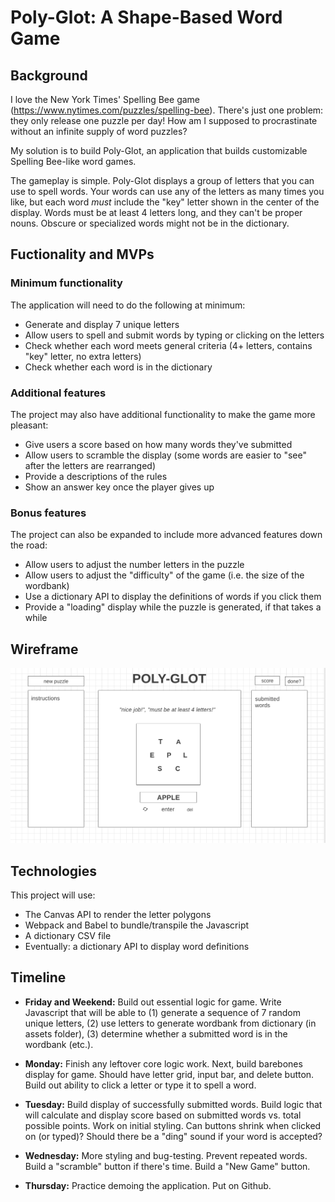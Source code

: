 # Poly-Glot: A Shape-Based Word Game

## Background

I love the New York Times' Spelling Bee game (https://www.nytimes.com/puzzles/spelling-bee). There's just one problem: they only release one puzzle per day! How am I supposed to procrastinate without an infinite supply of word puzzles?

My solution is to build Poly-Glot, an application that builds customizable Spelling Bee-like word games.

The gameplay is simple. Poly-Glot displays a group of letters that you can use to spell words. Your words can use any of the letters as many times you like, but each word _must_ include the "key" letter shown in the center of the display. Words must be at least 4 letters long, and they can't be proper nouns. Obscure or specialized words might not be in the dictionary.

## Fuctionality and MVPs

### Minimum functionality

The application will need to do the following at minimum:

* Generate and display 7 unique letters
* Allow users to spell and submit words by typing or clicking on the letters
* Check whether each word meets general criteria (4+ letters, contains "key" letter, no extra letters)
* Check whether each word is in the dictionary

### Additional features

The project may also have additional functionality to make the game more pleasant:

* Give users a score based on how many words they've submitted
* Allow users to scramble the display (some words are easier to "see" after the letters are rearranged)
* Provide a descriptions of the rules
* Show an answer key once the player gives up

### Bonus features

The project can also be expanded to include more advanced features down the road:

* Allow users to adjust the number letters in the puzzle
* Allow users to adjust the "difficulty" of the game (i.e. the size of the wordbank)
* Use a dictionary API to display the definitions of words if you click them
* Provide a "loading" display while the puzzle is generated, if that takes a while

## Wireframe

![Wireframe of project](./assets/images/wireframe.png?raw=true "Wireframe")

## Technologies

This project will use:

* The Canvas API to render the letter polygons
* Webpack and Babel to bundle/transpile the Javascript
* A dictionary CSV file
* Eventually: a dictionary API to display word definitions

## Timeline

* **Friday and Weekend:** Build out essential logic for game. Write Javascript that will be able to (1) generate a sequence of 7 random unique letters, (2) use letters to generate wordbank from dictionary (in assets folder), (3) determine whether a submitted word is in the wordbank (etc.).

* **Monday:** Finish any leftover core logic work. Next, build barebones display for game. Should have letter grid, input bar, and delete button. Build out ability to click a letter or type it to spell a word.

* **Tuesday:** Build display of successfully submitted words. Build logic that will calculate and display score based on submitted words vs. total possible points. Work on initial styling. Can buttons shrink when clicked on (or typed)? Should there be a "ding" sound if your word is accepted?

* **Wednesday:** More styling and bug-testing. Prevent repeated words. Build a "scramble" button if there's time. Build a "New Game" button.

* **Thursday:** Practice demoing the application. Put on Github.